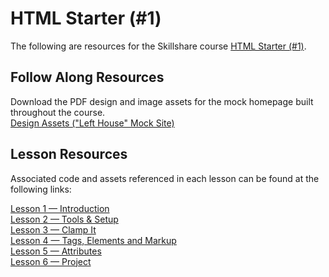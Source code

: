# HTML Starter (#1)

The following are resources for the Skillshare course [HTML Starter (#1)](https://www.skillshare.com/classes/Become-a-Web-Developer-HTML-Starter-1/828441821).

## Follow Along Resources

Download the PDF design and image assets for the mock homepage built throughout the course.  
[Design Assets ("Left House" Mock Site)](https://github.com/scottusrobus/become-a-web-developer/raw/master/01-html-starter/asset-package/left-house-package.zip)

## Lesson Resources

Associated code and assets referenced in each lesson can be found at the following links:  

[Lesson 1 — Introduction](01-introduction)  
[Lesson 2 — Tools & Setup](02-tools-and-setup)  
[Lesson 3 — Clamp It](03-clamp-it)  
[Lesson 4 — Tags, Elements and Markup](04-tags-elements-and-markup)  
[Lesson 5 — Attributes](05-attributes)  
[Lesson 6 — Project](06-project)  
